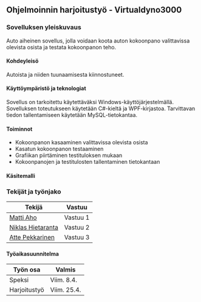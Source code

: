 ## Ohjelmoinnin harjoitustyö - Virtualdyno3000

### Sovelluksen yleiskuvaus

Auto aiheinen sovellus, jolla voidaan koota auton kokoonpano valittavissa olevista osista ja testata kokoonpanon teho.

#### Kohdeyleisö

Autoista ja niiden tuunaamisesta kiinnostuneet.

#### Käyttöympäristö ja teknologiat

Sovellus on tarkoitettu käytettäväksi Windows-käyttöjärjestelmällä. Sovelluksen toteutukseen käytetään C#-kieltä ja WPF-kirjastoa. Tarvittavan tiedon tallentamiseen käytetään MySQL-tietokantaa.

#### Toiminnot

* Kokoonpanon kasaaminen valittavissa olevista osista
* Kasatun kokoonpanon testaaminen
* Grafiikan piirtäminen testituloksen mukaan
* Kokoonpanojen ja testitulosten tallentaminen tietokantaan

#### Käsitemalli



### Tekijät ja työnjako

| Tekijä                                              | Vastuu   |
| --------------------------------------------------- | -------- |
| [Matti Aho](https://github.com/matti644)            | Vastuu 1 |
| [Niklas Hietaranta](https://github.com/niklashieta) | Vastuu 2 |
| [Atte Pekkarinen](https://github.com/attepee)       | Vastuu 3 |

#### Työaikasuunnitelma

| Työn osa | Valmis |
| - | - |
| Speksi | Viim. 8.4. |
| Harjoitustyö | Viim. 25.4. |
